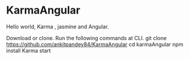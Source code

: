 # KarmaAngular

Hello world, Karma , jasmine and Angular.



Download or clone. 
Run the following commands at CLI.
git clone https://github.com/ankitpandey84/KarmaAngular
cd karmaAngular
npm install
Karma start
